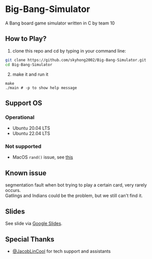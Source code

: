 # Big-Bang-Simulator
A Bang board game simulator written in C by team 10

## How to Play?

1. clone this repo and cd by typing in your command line:

```sh
git clone https://github.com/skyhong2002/Big-Bang-Simulator.git
cd Big-Bang-Simulator
```

2. make it and run it 

```
make
./main # -p to show help message
```

## Support OS

### Operational

- Ubuntu 20.04 LTS
- Ubuntu 22.04 LTS

### Not supported

- MacOS
`rand()` issue, see [this](https://stackoverflow.com/questions/64680033/rand-behaves-differently-between-macos-and-linux)

## Known issue

segmentation fault when bot trying to play a certain card, very rarely occurs.  
Gatlings and Indians could be the problem, but we still can't find it.

## Slides

See slide via [Google Slides](https://docs.google.com/presentation/d/1eZE4r0NsIg3CwYNXxUHxRAQbAxdAPo-c26Mrr0Ji8GQ/edit?usp=sharing).

## Special Thanks

- [@JacobLinCool](https://github.com/JacobLinCool) for tech support and assistants
